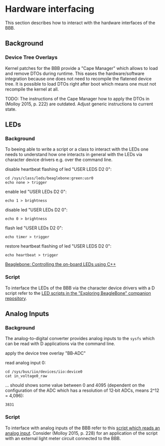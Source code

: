 # Hardware interfacing

This section describes how to interact with the hardware interfaces of the BBB.

## Background

### Device Tree Overlays

Kernel patches for the BBB provide a "Cape Manager" which allows to load and
remove DTOs during runtime. This eases the hardware/software integration because
one does not need to recompile the flatened device tree. It is possible to load
DTOs right after boot which means one must not recompile the kernel at all.

TODO: The instructions of the Cape Manager how to apply the DTOs in
(Molloy 2015, p. 222) are outdated. Adjust generic instructions to current state.

## LEDs

### Background

To beeing able to write a script or a class to interact with the LEDs one needs
to understand how one interacts in general with the LEDs via character device
drivers e.g. over the command line.

disable heartbeat flashing of led "USER LEDS D2 0":

    cd /sys/class/leds/beaglebone:green:usr0
    echo none > trigger

enable led "USER LEDs D2 0":

    echo 1 > brightness

disable led "USER LEDs D2 0":

    echo 0 > brightness

flash led "USER LEDs D2 0":

    echo timer > trigger

restore heartbeat flashing of led "USER LEDS D2 0":

    echo heartbeat > trigger

[Beaglebone: Controlling the on-board LEDs using C++](http://derekmolloy.ie/beaglebone-controlling-the-on-board-leds-using-c/)

### Script

To interface the LEDs of the BBB via the character device drivers with a D script refer to the
[LED scripts in the "Exploring BeagleBone" companion repository](https://github.com/derekmolloy/exploringBB/tree/master/chp05/dLED).

## Analog Inputs

### Background

The analog-to-digital converter provides analog inputs to the `sysfs` which can be
read with D applications via the command line.

apply the device tree overlay "BB‐ADC"

read analog input 0:

    cd /sys/bus/iio/devices/iio:device0
    cat in_voltage0_raw

... should shows some value between 0 and 4095 (dependent on the configuration of
  the ADC which has a resolution of 12‐bit ADCs, means 2^12 = 4,096):

    3831

### Script

To interface with analog inputs of the BBB refer to this
[script which reads an analog input](https://github.com/fkromer/exploringBB/blob/readldr/chp06/ADC/d/readLDR.d).
Consider (Molloy 2015, p. 228) for an application of the script with an external
light meter circuit connected to the BBB.

